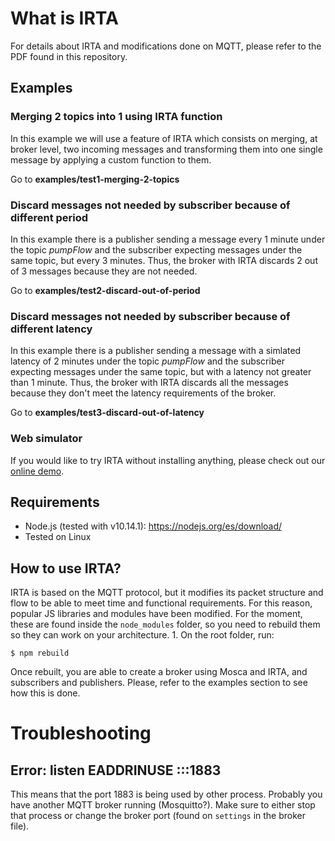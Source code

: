 # What is IRTA

For details about IRTA and modifications done on MQTT, please refer to the PDF found in this repository.

## Examples

### Merging 2 topics into 1 using IRTA function

In this example we will use a feature of IRTA which consists on merging, at broker level, two incoming messages and transforming them into one single message by applying a custom function to them.

Go to **examples/test1-merging-2-topics**

### Discard messages not needed by subscriber because of different period

In this example there is a publisher sending a message every 1 minute under the topic *pumpFlow* and the subscriber expecting messages under the same topic, but every 3 minutes. Thus, the broker with IRTA discards 2 out of 3 messages because they are not needed.

Go to **examples/test2-discard-out-of-period**

### Discard messages not needed by subscriber because of different latency

In this example there is a publisher sending a message with a simlated latency of 2 minutes under the topic *pumpFlow* and the subscriber expecting messages under the same topic, but with a latency not greater than 1 minute. Thus, the broker with IRTA discards all the messages because they don't meet the latency requirements of the broker.

Go to **examples/test3-discard-out-of-latency**

### Web simulator

If you would like to try IRTA without installing anything, please check out our [online demo](http://192.241.222.173:4101/demo/).

## Requirements

* Node.js (tested with v10.14.1): https://nodejs.org/es/download/
* Tested on Linux

## How to use IRTA?

IRTA is based on the MQTT protocol, but it modifies its packet structure and flow to be able to meet time and functional requirements. For this reason, popular JS libraries and modules have been modified. For the moment, these are found inside the `node_modules` folder, so you need to rebuild them so they can work on your architecture. 1. On the root folder, run:

```
$ npm rebuild
```

Once rebuilt, you are able to create a broker using Mosca and IRTA, and subscribers and publishers. Please, refer to the examples section to see how this is done.

# Troubleshooting

## Error: listen EADDRINUSE :::1883

This means that the port 1883 is being used by other process. Probably you have another MQTT broker running (Mosquitto?). Make sure to either stop that process or change the broker port (found on `settings` in the broker file).
